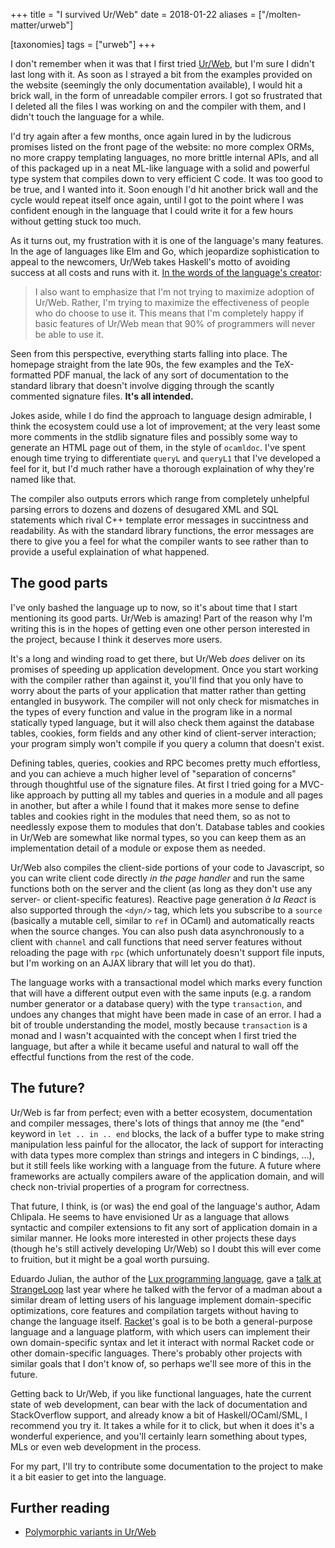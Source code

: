 +++
title = "I survived Ur/Web"
date = 2018-01-22
aliases = ["/molten-matter/urweb"]

[taxonomies]
tags = ["urweb"]
+++

I don't remember when it was that I first tried [Ur/Web][urweb], but I'm sure I
didn't last long with it. As soon as I strayed a bit from the examples provided
on the website (seemingly the only documentation available), I would hit a brick
wall, in the form of unreadable compiler errors. I got so frustrated that I
deleted all the files I was working on and the compiler with them, and I didn't
touch the language for a while.

I'd try again after a few months, once again lured in by the
ludicrous promises listed on the front page of the website: no more complex
ORMs, no more crappy templating languages, no more brittle internal APIs, and
all of this packaged up in a neat ML-like language with a solid and powerful
type system that compiles down to very efficient C code. It was too good to be
true, and I wanted into it. Soon enough I'd hit another brick wall and the
cycle would repeat itself once again, until I got to the point where I was
confident enough in the language that I could write it for a few hours without
getting stuck too much.

As it turns out, my frustration with it is one of the language's many features.
In the age of languages like Elm and Go, which jeopardize sophistication to
appeal to the newcomers, Ur/Web takes Haskell's motto of avoiding success at
all costs and runs with it. [In the words of the language's creator][adoption]:

> I also want to emphasize that I'm not trying to maximize adoption of
> Ur/Web.  Rather, I'm trying to maximize the effectiveness of people who
> do choose to use it.  This means that I'm completely happy if basic
> features of Ur/Web mean that 90% of programmers will never be able to
> use it.

Seen from this perspective, everything starts falling into place. The homepage
straight from the late 90s, the few examples and the TeX-formatted PDF manual,
the lack of any sort of documentation to the standard library that doesn't
involve digging through the scantly commented signature files. **It's all
intended.**

Jokes aside, while I do find the approach to language design admirable, I think
the ecosystem could use a lot of improvement; at the very least some more
comments in the stdlib signature files and possibly some way to generate an
HTML page out of them, in the style of `ocamldoc`. I've spent enough time
trying to differentiate `queryL` and `queryL1` that I've developed a feel for
it, but I'd much rather have a thorough explaination of why they're named like
that.

The compiler also outputs errors which range from completely unhelpful parsing
errors to dozens and dozens of desugared XML and SQL statements which rival C++
template error messages in succintness and readability. As with the standard
library functions, the error messages are there to give you a feel for what the
compiler wants to see rather than to provide a useful explaination of what
happened.

## The good parts

I've only bashed the language up to now, so it's about time that I start
mentioning its good parts. Ur/Web is amazing! Part of the reason why I'm
writing this is in the hopes of getting even one other person interested in the
project, because I think it deserves more users.

It's a long and winding road to get there, but Ur/Web *does* deliver on its
promises of speeding up application development. Once you start working with
the compiler rather than against it, you'll find that you only have to worry
about the parts of your application that matter rather than getting entangled
in busywork. The compiler will not only check for mismatches in the types of
every function and value in the program like in a normal statically typed
language, but it will also check them against the database tables, cookies,
form fields and any other kind of client-server interaction; your program
simply won't compile if you query a column that doesn't exist.

Defining tables, queries, cookies and RPC becomes pretty much effortless, and
you can achieve a much higher level of "separation of concerns" through
thoughtful use of the signature files. At first I tried going for a MVC-like
approach by putting all my tables and queries in a module and all pages in
another, but after a while I found that it makes more sense to define tables
and cookies right in the modules that need them, so as not to needlessly expose
them to modules that don't. Database tables and cookies in Ur/Web are somewhat
like normal types, so you can keep them as an implementation detail of a module
or expose them as needed.

Ur/Web also compiles the client-side portions of your code to Javascript, so
you can write client code directly *in the page handler* and run the same
functions both on the server and the client (as long as they don't use any
server- or client-specific features). Reactive page generation *à la React* is
also supported through the `<dyn/>` tag, which lets you subscribe to a `source`
(basically a mutable cell, similar to `ref` in OCaml) and automatically reacts
when the source changes.  You can also push data asynchronously to a client with
`channel` and call functions that need server features without reloading the
page with `rpc` (which unfortunately doesn't support file inputs, but I'm
working on an AJAX library that will let you do that).

The language works with a transactional model which marks every function that
will have a different output even with the same inputs (e.g. a random number
generator or a database query) with the type `transaction`, and undoes any
changes that might have been made in case of an error. I had a bit of trouble
understanding the model, mostly because `transaction` is a monad and I wasn't
acquainted with the concept when I first tried the language, but after a while
it became useful and natural to wall off the effectful functions from the rest
of the code.

## The future?

Ur/Web is far from perfect; even with a better ecosystem, documentation and
compiler messages, there's lots of things that annoy me (the "end" keyword
in `let .. in .. end` blocks, the lack of a buffer type to make string
manipulation less painful for the allocator, the lack of support for
interacting with data types more complex than strings and integers in C
bindings, ...), but it still feels like working with a language from the
future. A future where frameworks are actually compilers aware of the
application domain, and will check non-trivial properties of a program for
correctness.

That future, I think, is (or was) the end goal of the language's author, Adam
Chlipala. He seems to have envisioned Ur as a language that allows syntactic
and compiler extensions to fit any sort of application domain in a similar
manner. He looks more interested in other projects these days (though he's
still actively developing Ur/Web) so I doubt this will ever come to fruition,
but it might be a goal worth pursuing.

Eduardo Julian, the author of the
[Lux programming language](https://github.com/LuxLang/lux), gave a
[talk at StrangeLoop](https://www.youtube.com/watch?v=T-BZvBWiamU) last year
where he talked with the fervor of a madman about a similar dream of letting
users of his language implement domain-specific optimizations, core features
and compilation targets without having to change the language itself.
[Racket](https://racket-lang.org/)'s goal is to be both a general-purpose
language and a language platform, with which users can implement their own
domain-specific syntax and let it interact with normal Racket code or other
domain-specific languages. There's probably other projects with similar goals
that I don't know of, so perhaps we'll see more of this in the future.

Getting back to Ur/Web, if you like functional languages, hate the current
state of web development, can bear with the lack of documentation and
StackOverflow support, and already know a bit of Haskell/OCaml/SML, I
recommend you try it. It takes a while for it to click, but when it does it's a
wonderful experience, and you'll certainly learn something about types, MLs or
even web development in the process.

For my part, I'll try to contribute some documentation to the project to make
it a bit easier to get into the language.

## Further reading

- [Polymorphic variants in Ur/Web](http://blog.ezyang.com/2012/07/polymorphic-variants-in-urweb/)

[urweb]: http://www.impredicative.com/ur/
[adoption]: http://www.impredicative.com/pipermail/ur/2010-December/000329.html

